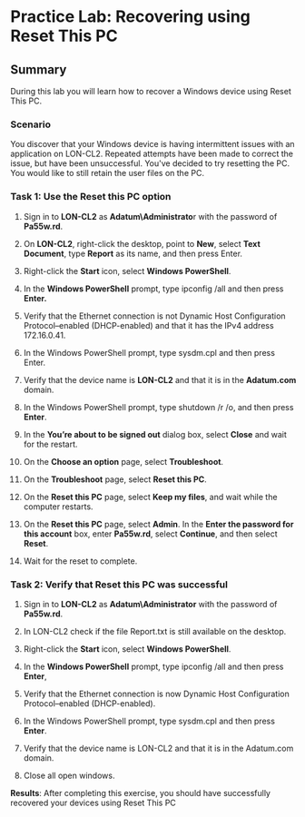 # Practice Lab: Recovering using Reset This PC

## Summary

During this lab you will learn how to recover a Windows device using Reset This
PC.

### Scenario

You discover that your Windows device is having intermittent issues with an
application on LON-CL2. Repeated attempts have been made to correct the issue,
but have been unsuccessful. You've decided to try resetting the PC. You would
like to still retain the user files on the PC.

### Task 1: Use the Reset this PC option

1.  Sign in to **LON-CL2** as **Adatum\\Administrato**r with the password of
    **Pa55w.rd**.

2.  On **LON-CL2**, right-click the desktop, point to **New**, select **Text
    Document**, type **Report** as its name, and then press Enter.

3.  Right-click the **Start** icon, select **Windows PowerShell**.

4.  In the **Windows PowerShell** prompt, type ipconfig /all and then press
    **Enter.**

5.  Verify that the Ethernet connection is not Dynamic Host Configuration
    Protocol–enabled (DHCP-enabled) and that it has the IPv4 address
    172.16.0.41.

6.  In the Windows PowerShell prompt, type sysdm.cpl and then press Enter.

7.  Verify that the device name is **LON-CL2** and that it is in the
    **Adatum.com** domain.

8.  In the Windows PowerShell prompt, type shutdown /r /o, and then press
    **Enter**.

9.  In the **You’re about to be signed out** dialog box, select **Close** and
    wait for the restart.

10. On the **Choose an option** page, select **Troubleshoot**.

11. On the **Troubleshoot** page, select **Reset this PC**.

12. On the **Reset this PC** page, select **Keep my files**, and wait while the
    computer restarts.

13. On the **Reset this PC** page, select **Admin**. In the **Enter the password
    for this account** box, enter **Pa55w.rd**, select **Continue**, and then
    select **Reset**.

14. Wait for the reset to complete.



### Task 2: Verify that Reset this PC was successful

1.  Sign in to **LON-CL2** as **Adatum\\Administrator** with the password of
    **Pa55w.rd**.

2.  In LON-CL2 check if the file Report.txt is still available on the desktop.

3.  Right-click the **Start** icon, select **Windows PowerShell**.

4.  In the **Windows PowerShell** prompt, type ipconfig /all and then press
    **Enter**,

5.  Verify that the Ethernet connection is now Dynamic Host Configuration
    Protocol–enabled (DHCP-enabled).

6.  In the Windows PowerShell prompt, type sysdm.cpl and then press **Enter**.

7.  Verify that the device name is LON-CL2 and that it is in the Adatum.com
    domain.

8.  Close all open windows.



**Results**: After completing this exercise, you should have successfully
recovered your devices using Reset This PC
